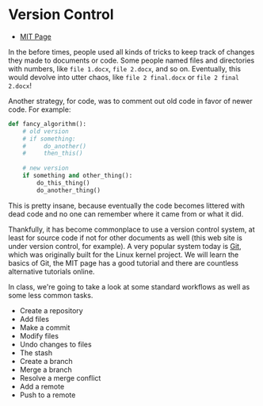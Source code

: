 # Version Control

  - [MIT Page](https://missing.csail.mit.edu/2020/version-control/)

In the before times, people used all kinds of tricks to keep track of changes
they made to documents or code. Some people named files and directories with
numbers, like `file 1.docx`, `file 2.docx`, and so on. Eventually, this would
devolve into utter chaos, like `file 2 final.docx` or `file 2 final 2.docx`! 

Another strategy, for code, was to comment out old code in favor of newer code.
For example:

```python
def fancy_algorithm():
    # old version
    # if something:
    #     do_another()
    #     then_this()
    
    # new version
    if something and other_thing():
        do_this_thing()
        do_another_thing()
```

This is pretty insane, because eventually the code becomes littered with dead
code and no one can remember where it came from or what it did.

Thankfully, it has become commonplace to use a version control system, at least
for source code if not for other documents as well (this web site is under
version control, for example). A very popular system today is
[Git](https://git-scm.com), which was originally built for the Linux kernel
project. We will learn the basics of Git, the MIT page has a good tutorial and
there are countless alternative tutorials online.

In class, we're going to take a look at some standard workflows as well as some
less common tasks.

  - Create a repository
  - Add files
  - Make a commit
  - Modify files
  - Undo changes to files
  - The stash
  - Create a branch
  - Merge a branch
  - Resolve a merge conflict
  - Add a remote
  - Push to a remote

